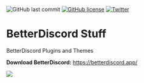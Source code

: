 ![GitHub last commit](https://img.shields.io/github/last-commit/TheCommieAxolotl/BetterDiscord-Stuff?logo=GitHub&style=for-the-badge) 
[![GitHub license](https://img.shields.io/github/license/TheCommieAxolotl/BetterDiscord-Stuff?logo=GitHub&style=for-the-badge)](https://github.com/TheCommieAxolotl/BetterDiscord-Stuff/blob/main/LICENSE)
[![Twitter](https://img.shields.io/twitter/url?logo=Twitter&style=for-the-badge&url=https%3A%2F%2Fgithub.com%2FTheCommieAxolotl%2FBetterDiscord-Stuff)](https://twitter.com/intent/tweet?text=Wow:&url=https%3A%2F%2Fgithub.com%2FTheCommieAxolotl%2FBetterDiscord-Stuff)

# BetterDiscord Stuff
BetterDiscord Plugins and Themes

**Download BetterDiscord:** https://betterdiscord.app/

![](https://betterdiscord.app/resources/branding/logo_large.svg)
